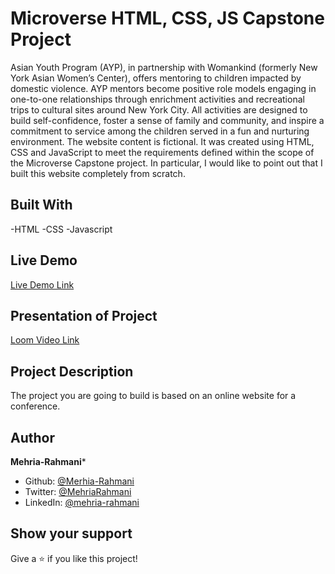 # Microverse HTML, CSS, JS Capstone Project
Asian Youth Program (AYP), in partnership with Womankind (formerly New York Asian Women’s Center), offers mentoring to children impacted by domestic violence. AYP mentors become positive role models engaging in one-to-one relationships through enrichment activities and recreational trips to cultural sites around New York City. All activities are designed to build self-confidence, foster a sense of family and community, and inspire a commitment to service among the children served in a fun and nurturing environment.
The website content is fictional. It was created using HTML, CSS and JavaScript to meet the requirements defined within the scope of the Microverse Capstone project. In particular, I would like to point out that I built this website completely from scratch.



## Built With

-HTML
-CSS
-Javascript


## Live Demo

[Live Demo Link](https://mehria-rahmani.github.io/capstone-1/)

## Presentation of Project

[Loom Video Link]()

## Project Description

The project you are going to build is based on an online website for a conference.


## Author
**Mehria-Rahmani***
- Github: [@Merhia-Rahmani](https://github.com/Mehria-Rahmani)
- Twitter: [@MehriaRahmani](https://twitter.com/MehriaRahmani?t=QwKwWXTVBZthv4sUrOXtfQ&s=08)
- LinkedIn: [@mehria-rahmani](https://www.linkedin.com/in/mehria-rahmani-379211222) 


## Show your support

Give a ⭐️ if you like this project!
